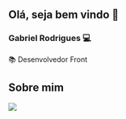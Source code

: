 ## Olá, seja bem vindo 👋

### Gabriel Rodrigues :computer:

:books: Desenvolvedor Front





## Sobre mim

[<img src="https://img.shields.io/badge/linkedin-%230077B5.svg?&style=for-the-badge&logo=linkedin&logoColor=white" />](https://www.linkedin.com/in/gabriel-gomes-rodrigues/)


